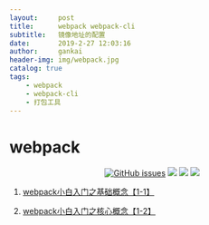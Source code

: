 ```yaml
---
layout:     post
title:      webpack webpack-cli
subtitle:   镜像地址的配置
date:       2019-2-27 12:03:16
author:     gankai
header-img: img/webpack.jpg
catalog: true
tags:
    - webpack
    - webpack-cli 
    - 打包工具
---
```





# webpack


<p align='center'>
	<a href="https://github.com/GitHubGanKai/blog/issues"><img alt="GitHub issues" src="https://img.shields.io/github/license/GitHubGanKai/webpack.svg"></a>
	<a href="https://github.com/webpack/webpack"><img src="https://img.shields.io/badge/webpack-%5E4.35.3-green.svg"></a>
	<a href="https://github.com/webpack/webpack-cli#readme"><img src="https://img.shields.io/static/v1.svg?label=webpack-cli&message=^3.3.5&color=green"></a>
	<a href="https://github.com/GitHubGanKai/webpack"><img src="https://img.shields.io/github/issues/GitHubGanKai/webpack.svg"></a>



</p>





1. [webpack小白入门之基础概念【1-1】](https://github.com/GitHubGanKai/webpack/blob/master/webpack.1.1/readme.md)



1. [webpack小白入门之核心概念【1-2】](https://github.com/GitHubGanKai/webpack/blob/master/webpack.1.2/readme.md)


